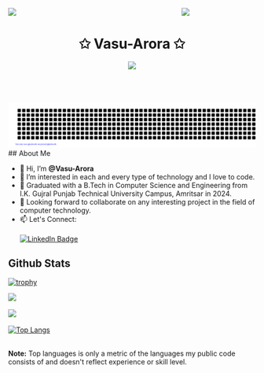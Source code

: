 <img align="left" src="https://user-images.githubusercontent.com/65187002/144930161-2f783401-8d27-4fdf-a2f7-cc0ba32f1f1f.gif" width="30%" style="display:inline;"><img align="right" src="https://user-images.githubusercontent.com/65187002/144930161-2f783401-8d27-4fdf-a2f7-cc0ba32f1f1f.gif" width="30%" style="display:inline;">
<br>
<span align="center">
    <h1 align="center">✩ Vasu-Arora ✩</h1>
</span>
<p align="center">
    <img src="https://readme-typing-svg.herokuapp.com/?lines=Hello+World!;Welcome+to+my+Profile%2C;Hope+you+find;something+Helpful...&font=Fira%20+Code&pause=1000&color=%23D62F79&center=true&width=280&height=50">
</p>
<br>
   
<br>
<br>

        
<div align="center">
    
<img src = "https://raw.githubusercontent.com/123Vasu/123Vasu/main/gitartwork.svg">
    
</div>
## About Me


- 👋 Hi, I’m <b>@Vasu-Arora</b>
- 👀 I’m interested in each and every type of technology and I love to code.
- 🌱  Graduated with a B.Tech in Computer Science and Engineering from I.K. Gujral Punjab Technical University Campus, Amritsar in 2024.
- 💞️ Looking forward to collaborate on any interesting project in the field of computer technology.
- 📫 Let's Connect:<br>  
  <a href="https://www.linkedin.com/in/aroravasu123/"><img src="https://img.shields.io/badge/LinkedIn-blue?style=for-the-badge&logo=linkedin&logoColor=white" alt="LinkedIn Badge"/></a>

## Github Stats

[![trophy](https://github-profile-trophy.vercel.app/?username=123Vasu&theme=onedark)](https://github.com/ryo-ma/github-profile-trophy)

![](http://github-profile-summary-cards.vercel.app/api/cards/stats?username=123Vasu&theme=dracula)

![](http://github-profile-summary-cards.vercel.app/api/cards/profile-details?username=123Vasu&theme=dracula)

[![Top Langs](https://github-readme-stats.vercel.app/api/top-langs/?username=123Vasu&layout=compact&theme=dracula&hide_border=true)](https://github.com/123Vasu/github-readme-stats)

 <br/>
 <b>Note:</b> Top languages is only a metric of the languages my public code consists of and doesn't reflect experience or skill level.


<br/>
<br/>